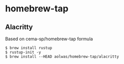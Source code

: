 # homebrew-tap

## Alacritty

Based on cema-sp/homebrew-tap formula

```
$ brew install rustup
$ rustup-init -y
$ brew install --HEAD aolwas/homebrew-tap/alacritty
```

